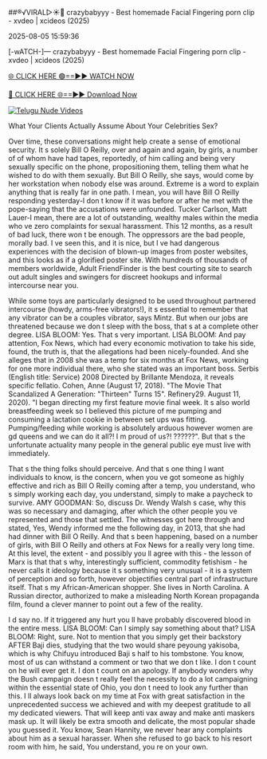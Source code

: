 ##®️√VIRAL▷☀️👄    crazybabyyy - Best homemade Facial Fingering porn clip - xvdeo &#124; xcideos (2025)

2025-08-05 15:59:36



[-wATCH-]—    crazybabyyy - Best homemade Facial Fingering porn clip - xvdeo &#124; xcideos (2025)

[🌐 CLICK HERE 🟢==►► WATCH NOW](https://www.youtucams.com/tracking/githubcom)

[🔴 CLICK HERE 🌐==►► Download Now](https://www.youtucams.com/tracking/githubcom)

[![Telugu Nude Videos](https://i.imgur.com/dJHk4Zq.gif)](https://www.youtucams.com/tracking/githubcom)



What Your Clients Actually Assume About Your Celebrities Sex?

Over time, these conversations might help create a sense of emotional security. It s solely Bill O Reilly, over and again and again, by girls, a number of of whom have had tapes, reportedly, of him calling and being very sexually specific on the phone, propositioning them, telling them what he wished to do with them sexually. But Bill O Reilly, she says, would come by her workstation when nobody else was around. Extreme is a word to explain anything that is really far in one path. I mean, you will have Bill O Reilly responding yesterday-I don t know if it was before or after he met with the pope-saying that the accusations were unfounded. Tucker Carlson, Matt Lauer-I mean, there are a lot of outstanding, wealthy males within the media who ve zero complaints for sexual harassment. This 12 months, as a result of bad luck, there won t be enough. The oppressors are the bad people, morally bad. I ve seen this, and it is nice, but I ve had dangerous experiences with the decision of blown-up images from poster websites, and this looks as if a glorified poster site. With hundreds of thousands of members worldwide, Adult FriendFinder is the best courting site to search out adult singles and swingers for discreet hookups and informal intercourse near you.

While some toys are particularly designed to be used throughout partnered intercourse (howdy, arms-free vibrators!), it s essential to remember that any vibrator can be a couples  vibrator, says Mintz. But when our jobs are threatened because we don t sleep with the boss, that s at a complete other degree. LISA BLOOM: Yes. That s very important. LISA BLOOM: And pay attention, Fox News, which had every economic motivation to take his side, found, the truth is, that the allegations had been nicely-founded. And she alleges that in 2008 she was a temp for six months at Fox News, working for one more individual there, who she stated was an important boss. Serbis (English title: Service) 2008 Directed by Brillante Mendoza, it reveals specific fellatio. Cohen, Anne (August 17, 2018). "The Movie That Scandalized A Generation: "Thirteen" Turns 15". Refinery29. August 11, 2020). "I began directing my first feature movie final week. It s also world breastfeeding week so I believed this picture of me pumping and consuming a lactation cookie in between set ups was fitting. Pumping/feeding while working is absolutely arduous however women are gd queens and we can do it all?! I m proud of us?! ??????". But that s the unfortunate actuality many people in the general public eye must live with immediately.

That s the thing folks should perceive. And that s one thing I want individuals to know, is the concern, when you ve got someone as highly effective and rich as Bill O Reilly coming after a temp, you understand, who s simply working each day, you understand, simply to make a paycheck to survive. AMY GOODMAN: So, discuss Dr. Wendy Walsh s case, why this was so necessary and damaging, after which the other people you ve represented and those that settled. The witnesses got here through and stated,  Yes, Wendy informed me the following day, in 2013, that she had had dinner with Bill O Reilly. And that s been happening, based on a number of girls, with Bill O Reilly and others at Fox News for a really very long time. At this level, the extent - and possibly you ll agree with this - the lesson of Marx is that that s why, interestingly sufficient, commodity fetishism - he never calls it ideology because it s something very unusual - it is a system of perception and so forth, however objectifies central part of infrastructure itself. That s my African-American shopper. She lives in North Carolina. A Russian director, authorized to make a misleading North Korean propaganda film, found a clever manner to point out a few of the reality.

I d say no. If it triggered any hurt you ll have probably discovered blood in the entire mess. LISA BLOOM: Can I simply say something about that? LISA BLOOM: Right, sure. Not to mention that you simply get their backstory AFTER Baji dies, studying that the two would share peyoung yakisoba, which is why Chifuyu introduced Baji s half to his tombstone. You know, most of us can withstand a comment or two that we don t like. I don t count on he will ever get it. I don t count on an apology. If anybody wonders why the Bush campaign doesn t really feel the necessity to do a lot campaigning within the essential state of Ohio, you don t need to look any further than this. I ll always look back on my time at Fox with great satisfaction in the unprecedented success we achieved and with my deepest gratitude to all my dedicated viewers. That will keep anti vax away and make anti maskers mask up. It will likely be extra smooth and delicate, the most popular shade you guessed it. You know, Sean Hannity, we never hear any complaints about him as a sexual harasser. When she refused to go back to his resort room with him, he said,  You understand, you re on your own.
